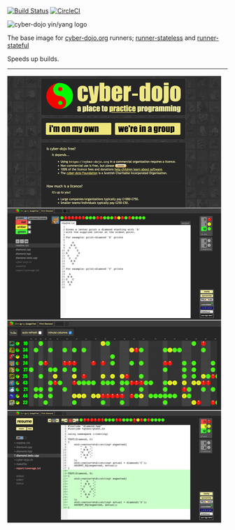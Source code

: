 
[![Build Status](https://travis-ci.org/cyber-dojo/docker-base.svg?branch=master)](https://travis-ci.org/cyber-dojo/docker-base)
[![CircleCI](https://circleci.com/gh/cyber-dojo/docker-base.svg?style=svg)](https://circleci.com/gh/cyber-dojo/docker-base)

<img src="https://raw.githubusercontent.com/cyber-dojo/nginx/master/images/avatars/cyber-dojo.png"
     alt="cyber-dojo yin/yang logo"
     width="50px"
     height="50px"/>

The base image for [cyber-dojo.org](http://cyber-dojo.org)
runners;
[runner-stateless](https://github.com/cyber-dojo/runner-stateless)
and
[runner-stateful](https://github.com/cyber-dojo/runner-stateful)

Speeds up builds.

- - - -

![cyber-dojo.org home page](https://github.com/cyber-dojo/cyber-dojo/blob/master/shared/home_page_snapshot.png)
